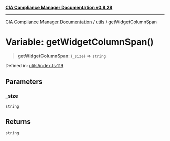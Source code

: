 [**CIA Compliance Manager Documentation v0.8.28**](../../README.md)

***

[CIA Compliance Manager Documentation](../../modules.md) / [utils](../README.md) / getWidgetColumnSpan

# Variable: getWidgetColumnSpan()

> **getWidgetColumnSpan**: (`_size`) => `string`

Defined in: [utils/index.ts:119](https://github.com/Hack23/cia-compliance-manager/blob/7619f76b35999bc4eb3f6ff6c1e77c13be78f250/src/utils/index.ts#L119)

## Parameters

### \_size

`string`

## Returns

`string`
